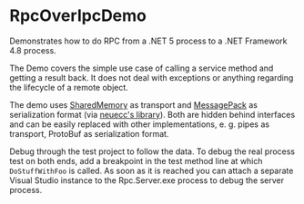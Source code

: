 # RpcOverIpcDemo
Demonstrates how to do RPC from a .NET 5 process to a .NET Framework 4.8 process.

The Demo covers the simple use case of calling a service method and getting a result back.
It does not deal with exceptions or anything regarding the lifecycle of a remote object.

The demo uses [SharedMemory](https://github.com/spazzarama/SharedMemory) as transport and [MessagePack](https://msgpack.org/) as serialization format (via [neuecc's library](https://github.com/neuecc/MessagePack-CSharp)).
Both are hidden behind interfaces and can be easily replaced with other implementations, e. g. pipes as transport, ProtoBuf as serialization format.

Debug through the test project to follow the data.
To debug the real process test on both ends, add a breakpoint in the test method line at which `DoStuffWithFoo` is called.
As soon as it is reached you can attach a separate Visual Studio instance to the Rpc.Server.exe process to debug the server process.
